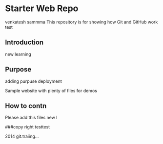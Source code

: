 # Starter Web Repo
venkatesh sammma
This repository is for showing how Git and GitHub work
test
## Introduction
new learning 
## Purpose
adding purpuse deployment

Sample website with plenty of files for demos

## How to contn
Please add this files new l


###copy right
testtest

2014 git.traiing...